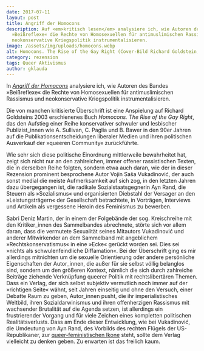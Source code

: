 ```yaml
---
date: 2017-07-11
layout: post
title: Angriff der Homocons
description: Auf <em>kritisch lesen</em> analysiere ich, wie Autoren des Bandes
  »Beißreflexe« die Rechte von Homosexuellen für antimuslimischen Rassismus und
  neokonservative Kriegspolitik instrumentalisieren.
image: /assets/img/uploads/homocons.webp
alt: Homocons. The Rise of the Gay Right (Cover-Bild Richard Goldstein, 2003)
category: rezension
tags: Queer Aktivismus
author: gklauda
---
```

In *[Angriff der Homocons](https://kritisch-lesen.de/rezension/angriff-der-homocons)* analysiere ich, wie Autoren des Bandes »Beißreflexe« die Rechte von Homosexuellen für antimuslimischen Rassismus und neokonservative Kriegspolitik instrumentalisieren.

Die von manchen kritisierte Überschrift ist eine Anspielung auf Richard Goldsteins 2003 erschienenes Buch *Homocons. The Rise of the Gay Right*, das den Aufstieg einer Reihe konservativer schwuler und lesbischer Publizist_innen wie A. Sullivan, C. Paglia und B. Bawer in den 90er Jahren auf die Publikationsentscheidungen liberaler Medien und ihren politischen Ausverkauf der »queeren Community« zurückführte.

Wie sehr sich diese politische Einordnung mittlerweile bewahrheitet hat, zeigt sich nicht nur an den zahlreichen, immer offener rassistischen Texten, die in derselben Reihe folgten, sondern etwa auch daran, wie der in dieser Rezension prominent besprochene Autor Vojin Saša Vukadinović, der auch sonst medial die meiste Aufmerksamkeit auf sich zog, in den letzten Jahren dazu übergegangen ist, die radikale Sozialstaatsgegnerin Ayn Rand, die Steuern als »Sozialismus« und organisierten Diebstahl der Versager an den »Leistungsträgern« der Gesellschaft betrachtete, in Vorträgen, Interviews und Artikeln als vergessene Heroin des Feminismus zu bewerben.

Sabri Deniz Martin, der in einem der Folgebände der sog. Kreischreihe mit den Kritiker_innen des Sammelbandes abrechnete, störte sich vor allem daran, dass die vermutete Sexualität seines Mitautors Vukadinović und anderer Mitwirkender an dem Sammelband mit angeblichem »Rechtskonservatismus« in eine »Ecke« gerückt worden sei. Dies sei »nichts als schwulenfeindliche Diffamation«. Bei der Überschrift ging es mir allerdings mitnichten um die sexuelle Orientierung oder andere persönliche Eigenschaften der Autor_innen, die außer für sie selbst völlig belanglos sind, sondern um den größeren Kontext, nämlich die sich durch zahlreiche Beiträge ziehende Verknüpfung queerer Politik mit rechtslibertären Themen. Dass ein Verlag, der sich selbst subjektiv vermutlich noch immer auf der »richtigen Seite« wähnt, seit Jahren einseitig und ohne den Versuch, einer Debatte Raum zu geben, Autor_innen pusht, die ihr imperialistisches Weltbild, ihren Sozialdarwinismus und ihren offenherzigen Rassismus mit wachsender Brutalität auf die Agenda setzen, ist allerdings ein frustrierender Vorgang und für viele Zeichen eines kompletten politischen Realitätsverlusts. Dass am Ende dieser Entwicklung, wie bei Vukadinović, die Umdeutung von Ayn Rand, des Vorbilds des rechten Flügels der US-Republikaner, zur <a href="http://ssha2019.ssha.org/abstracts/100492">queer-feministischen Ikone</a> steht, sollte dem Verlag vielleicht zu denken geben. Zu erwarten ist das freilich kaum.